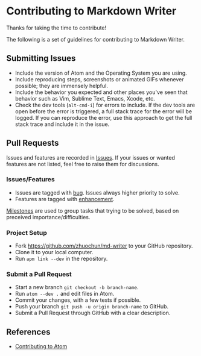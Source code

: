 # Contributing to Markdown Writer

Thanks for taking the time to contribute!

The following is a set of guidelines for contributing to Markdown Writer.

## Submitting Issues

- Include the version of Atom and the Operating System you are using.
- Include reproducing steps, screenshots or animated GIFs whenever possible; they are immensely helpful.
- Include the behavior you expected and other places you've seen that behavior such as Vim, Sublime Text, Emacs, Xcode, etc.
- Check the dev tools (`alt-cmd-i`) for errors to include. If the dev tools are open before the error is triggered, a full stack trace for the error will be logged. If you can reproduce the error, use this approach to get the full stack trace and include it in the issue.

## Pull Requests

Issues and features are recorded in [Issues](https://github.com/zhuochun/md-writer/issues). If your issues or wanted features are not listed, feel free to raise them for discussions.

### Issues/Features

- Issues are tagged with [bug](https://github.com/zhuochun/md-writer/labels/bug). Issues always higher priority to solve.
- Features are tagged with [enhancement](https://github.com/zhuochun/md-writer/labels/enhancement).

[Milestones](https://github.com/zhuochun/md-writer/milestones) are used to group tasks that trying to be solved, based on preceived importance/difficulties.

### Project Setup

- Fork https://github.com/zhuochun/md-writer to your GitHub repository.
- Clone it to your local computer.
- Run `apm link --dev` in the repository.

### Submit a Pull Request

- Start a new branch `git checkout -b branch-name`.
- Run `atom --dev .` and edit files in Atom.
- Commit your changes, with a few tests if possible.
- Push your branch `git push -u origin branch-name` to GitHub.
- Submit a Pull Request through GitHub with a clear description.

## References

- [Contributing to Atom](https://github.com/atom/atom/blob/master/CONTRIBUTING.md)

